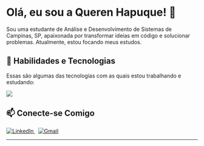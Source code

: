 # Olá, eu sou a Queren Hapuque! 👋

<p>
  Sou uma estudante de Análise e Desenvolvimento de Sistemas de Campinas, SP, apaixonada por transformar ideias em código e solucionar problemas. Atualmente, estou focando meus estudos.
</p>

## 🚀 Habilidades e Tecnologias

<p>Essas são algumas das tecnologias com as quais estou trabalhando e estudando:</p>

<p align="left">
  <a href="https://skillicons.dev">
    <img src="https://skillicons.dev/icons?i=java,python,javascript,html,css,mysql,git&theme=dark" />
  </a>
</p>

## 📫 Conecte-se Comigo

<p>
  <a href="https://www.linkedin.com/in/queren-hapuque-maia-de-oliveira-008365203" target="_blank">
    <img src="https://img.shields.io/badge/LinkedIn-0077B5?style=for-the-badge&logo=linkedin&logoColor=white" alt="LinkedIn"/>
  </a>
  &nbsp;
  <a href="mailto:maia.oliver6@gmail.com">
    <img src="https://img.shields.io/badge/Gmail-D14836?style=for-the-badge&logo=gmail&logoColor=white" alt="Gmail"/>
  </a>
</p>

---
